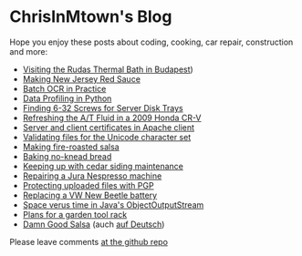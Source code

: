 # ChrisInMtown's Blog

Hope you enjoy these posts about coding, cooking, car repair, construction and more:

<!-- Always link to *.html file which Github generates from *.md file -->
* [Visiting the Rudas Thermal Bath in Budapest](20170917_rudas_baths.html))
* [Making New Jersey Red Sauce](20160827_red_sauce.html)
* [Batch OCR in Practice](20150805_ocr.html)
* [Data Profiling in Python](20141212_data_profile_scripts.html)
* [Finding 6-32 Screws for Server Disk Trays](20130131_disk_tray_screws.html)
* [Refreshing the A/T Fluid in a 2009 Honda CR-V](20120723_crv_atf.html)
* [Server and client certificates in Apache client](20120107_httpscerts.html)
* [Validating files for the Unicode character set](20110718_unicode.html)
* [Making fire-roasted salsa](20101007_salsa.html)
* [Baking no-knead bread](20101003_bread.html)
* [Keeping up with cedar siding maintenance](20100910_cedar.html)
* [Repairing a Jura Nespresso machine](20100627_nespresso.html)
* [Protecting uploaded files with PGP](20100607_pgp.html)
* [Replacing a VW New Beetle battery](20100327_vwbatt.html)
* [Space verus time in Java's ObjectOutputStream](20100110_spacetime.html)
* [Plans for a garden tool rack](20090101_toolrack.html)
* [Damn Good Salsa](19920102_salsa_eng.html) (auch [auf Deutsch](19920102_salsa_deu.html))

Please leave comments [at the github repo](https://github.com/chrisinmtown/chrisinmtown.github.io)
